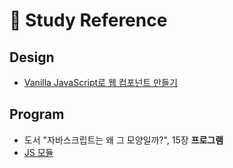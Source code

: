 # 📑 Study Reference

## Design

- [Vanilla JavaScript로 웹 컴포넌트 만들기]("https://junilhwang.github.io/TIL/Javascript/Design/Vanilla-JS-Component/#_1-%E1%84%8F%E1%85%A5%E1%86%B7%E1%84%91%E1%85%A9%E1%84%82%E1%85%A5%E1%86%AB%E1%84%90%E1%85%B3%E1%84%8B%E1%85%AA-%E1%84%89%E1%85%A1%E1%86%BC%E1%84%90%E1%85%A2%E1%84%80%E1%85%AA%E1%86%AB%E1%84%85%E1%85%B5")

## Program

- 도서 "자바스크립트는 왜 그 모양일까?", 15장 **프로그램**
- [JS 모듈](https://eyabc.github.io/Doc/dev/core-javascript/%EB%AA%A8%EB%93%88.html#module "JS 모듈")
